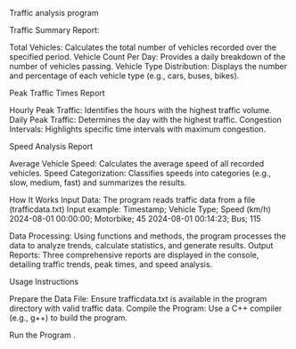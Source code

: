 Traffic analysis program

Traffic Summary Report: 

Total Vehicles: Calculates the total number of vehicles recorded over the specified period.
Vehicle Count Per Day: Provides a daily breakdown of the number of vehicles passing.
Vehicle Type Distribution: Displays the number and percentage of each vehicle type (e.g., cars, buses, bikes).

Peak Traffic Times Report

Hourly Peak Traffic: Identifies the hours with the highest traffic volume.
Daily Peak Traffic: Determines the day with the highest traffic.
Congestion Intervals: Highlights specific time intervals with maximum congestion.

Speed Analysis Report

Average Vehicle Speed: Calculates the average speed of all recorded vehicles.
Speed Categorization: Classifies speeds into categories (e.g., slow, medium, fast) and summarizes the results.

How It Works
Input Data: The program reads traffic data from a file (trafficdata.txt)
Input example:
Timestamp; Vehicle Type; Speed (km/h)
2024-08-01 00:00:00; Motorbike; 45
2024-08-01 00:14:23; Bus; 115

Data Processing: Using functions and methods, the program processes the data to analyze trends, calculate statistics, and generate results.
Output Reports: Three comprehensive reports are displayed in the console, detailing traffic trends, peak times, and speed analysis.

Usage Instructions

Prepare the Data File: Ensure trafficdata.txt is available in the program directory with valid traffic data.
Compile the Program: Use a C++ compiler (e.g., g++) to build the program.

Run the Program
.
